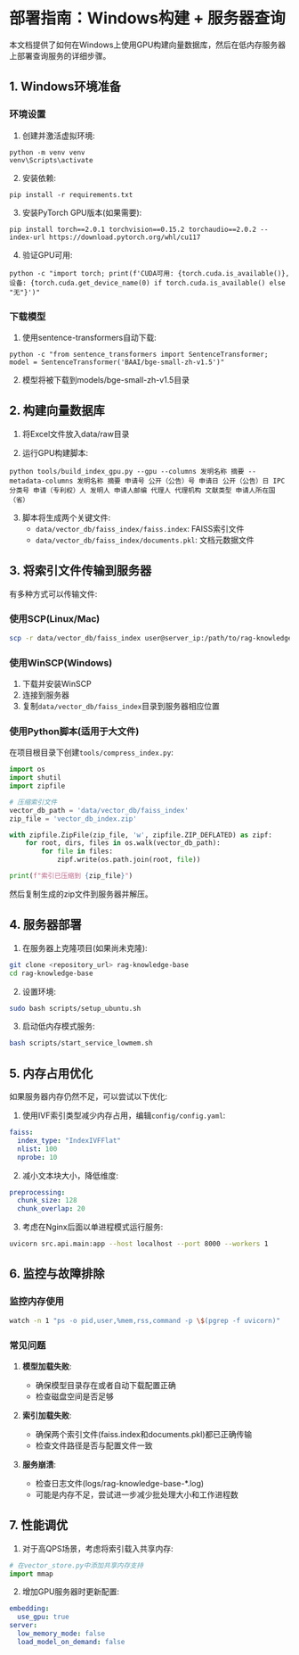 # 部署指南：Windows构建 + 服务器查询

本文档提供了如何在Windows上使用GPU构建向量数据库，然后在低内存服务器上部署查询服务的详细步骤。

## 1. Windows环境准备

### 环境设置
1. 创建并激活虚拟环境:
```
python -m venv venv
venv\Scripts\activate
```

2. 安装依赖:
```
pip install -r requirements.txt
```

3. 安装PyTorch GPU版本(如果需要):
```
pip install torch==2.0.1 torchvision==0.15.2 torchaudio==2.0.2 --index-url https://download.pytorch.org/whl/cu117
```

4. 验证GPU可用:
```
python -c "import torch; print(f'CUDA可用: {torch.cuda.is_available()}, 设备: {torch.cuda.get_device_name(0) if torch.cuda.is_available() else "无"}')"
```

### 下载模型
1. 使用sentence-transformers自动下载:
```
python -c "from sentence_transformers import SentenceTransformer; model = SentenceTransformer('BAAI/bge-small-zh-v1.5')"
```

2. 模型将被下载到models/bge-small-zh-v1.5目录

## 2. 构建向量数据库

1. 将Excel文件放入data/raw目录

2. 运行GPU构建脚本:
```
python tools/build_index_gpu.py --gpu --columns 发明名称 摘要 --metadata-columns 发明名称 摘要 申请号 公开（公告）号 申请日 公开（公告）日 IPC分类号 申请（专利权）人 发明人 申请人邮编 代理人 代理机构 文献类型 申请人所在国（省）
```

3. 脚本将生成两个关键文件:
   - `data/vector_db/faiss_index/faiss.index`: FAISS索引文件
   - `data/vector_db/faiss_index/documents.pkl`: 文档元数据文件

## 3. 将索引文件传输到服务器

有多种方式可以传输文件:

### 使用SCP(Linux/Mac)
```bash
scp -r data/vector_db/faiss_index user@server_ip:/path/to/rag-knowledge-base/data/vector_db/
```

### 使用WinSCP(Windows)
1. 下载并安装WinSCP
2. 连接到服务器
3. 复制`data/vector_db/faiss_index`目录到服务器相应位置

### 使用Python脚本(适用于大文件)
在项目根目录下创建`tools/compress_index.py`:

```python
import os
import shutil
import zipfile

# 压缩索引文件
vector_db_path = 'data/vector_db/faiss_index'
zip_file = 'vector_db_index.zip'

with zipfile.ZipFile(zip_file, 'w', zipfile.ZIP_DEFLATED) as zipf:
    for root, dirs, files in os.walk(vector_db_path):
        for file in files:
            zipf.write(os.path.join(root, file))

print(f"索引已压缩到 {zip_file}")
```

然后复制生成的zip文件到服务器并解压。

## 4. 服务器部署

1. 在服务器上克隆项目(如果尚未克隆):
```bash
git clone <repository_url> rag-knowledge-base
cd rag-knowledge-base
```

2. 设置环境:
```bash
sudo bash scripts/setup_ubuntu.sh
```

3. 启动低内存模式服务:
```bash
bash scripts/start_service_lowmem.sh
```

## 5. 内存占用优化

如果服务器内存仍然不足，可以尝试以下优化:

1. 使用IVF索引类型减少内存占用，编辑`config/config.yaml`:
```yaml
faiss:
  index_type: "IndexIVFFlat"
  nlist: 100
  nprobe: 10
```

2. 减小文本块大小，降低维度:
```yaml
preprocessing:
  chunk_size: 128
  chunk_overlap: 20
```

3. 考虑在Nginx后面以单进程模式运行服务:
```bash
uvicorn src.api.main:app --host localhost --port 8000 --workers 1
```

## 6. 监控与故障排除

### 监控内存使用
```bash
watch -n 1 "ps -o pid,user,%mem,rss,command -p \$(pgrep -f uvicorn)"
```

### 常见问题

1. **模型加载失败**: 
   - 确保模型目录存在或者自动下载配置正确
   - 检查磁盘空间是否足够

2. **索引加载失败**:
   - 确保两个索引文件(faiss.index和documents.pkl)都已正确传输
   - 检查文件路径是否与配置文件一致

3. **服务崩溃**:
   - 检查日志文件(logs/rag-knowledge-base-*.log)
   - 可能是内存不足，尝试进一步减少批处理大小和工作进程数

## 7. 性能调优

1. 对于高QPS场景，考虑将索引载入共享内存:
```python
# 在vector_store.py中添加共享内存支持
import mmap
```

2. 增加GPU服务器时更新配置:
```yaml
embedding:
  use_gpu: true
server:
  low_memory_mode: false
  load_model_on_demand: false
```
